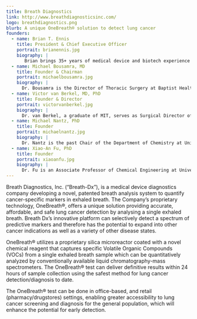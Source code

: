 ```yaml
---
title: Breath Diagnostics
link: http://www.breathdiagnosticsinc.com/
logo: breathdiagnostics.png
blurb: A unique OneBreath® solution to detect lung cancer
founders:
  - name: Brian T. Ennis
    title: President & Chief Executive Officer
    portrait: brianennis.jpg
    biography: |
       Brian brings 35+ years of medical device and biotech experience to his role as the President & CEO at Breath Diagnostics.  His pedigree reflects an upward progression within several large medical device companies including C.R. Bard, Stryker, Wright Medical, and Empi.  He also served as the President & CEO of Etex Corporation.  Brian has extensive international and domestic experience in diverse market segments including, bone-regeneration biomaterials, orthopaedic implants, pain management, capital equipment, endoscopy, and high-volume case good disposals.
  - name: Michael Bousamra, MD
    title: Founder & Chairman
    portrait: michaelbousamra.jpg
    biography: |
      Dr. Bousamra is the Director of Thoracic Surgery at Baptist Health Floyd.  He is a graduate of University of Michigan Medical School and a member of the American Association for Thoracic Surgery.  He has authored over 50 peer-reviewed publications and holds several patents on methods to detect cancer.
  - name: Victor van Berkel, MD, PhD
    title: Founder & Director
    portrait: victorvanberkel.jpg
    biography: |
      Dr. van Berkel, a graduate of MIT, serves as Surgical Director of Lung Transplant at Jewish Hospital, Louisville, KY.  The majority of his clinical practice involves the treatment of lung cancer, and his recent research is focused on novel mechanisms for screening at-risk populations for lung cancer.
  - name: Michael Nantz, PhD
    title: Founder
    portrait: michaelnantz.jpg
    biography: |
      Dr. Nantz is the past Chair of the Department of Chemistry at University of Louisville.  He has authored more than 130 peer-reviewed scientific publications and is Inventor on 17 issued US patents.  He has authored two chemistry textbooks that have been internationally adopted at more than 200 universities.  He also has co-founded 3 startup companies and currently serves on the Board of Directors for two of these companies.
  - name: Xiao-An Fu, PhD
    title: Founder
    portrait: xiaoanfu.jpg
    biography: |
      Dr. Fu is an Associate Professor of Chemical Engineering at University of Louisville.  His research program created the silicon microreactor technology used by Breath-Dx for analysis of trace volatile organic compounds in exhaled breath.  Dr. Fu has authored more than 80 peer-reviewed publications and is Inventor on 6 patents.
---
```


Breath Diagnostics, Inc. (“Breath-Dx”), is a medical device diagnostics company developing a novel, patented breath analysis system to quantify cancer-specific markers in exhaled breath. The Company’s proprietary technology, OneBreath®, offers a unique solution providing accurate, affordable, and safe lung cancer detection by analysing a single exhaled breath. Breath Dx’s innovative platform can selectively detect a spectrum of predictive markers and therefore has the potential to expand into other cancer indications as well as a variety of other disease states.

OneBreath® utilizes a proprietary silica microreactor coated with a novel chemical reagent that captures specific Volatile Organic Compounds (VOCs) from a single exhaled breath sample which can be quantitatively analyzed by conventionally available liquid chromatography-mass spectrometers. The OneBreath® test can deliver definitive results within 24 hours of sample collection using the safest method for lung cancer detection/diagnosis to date.

The OneBreath® test can be done in office-based, and retail (pharmacy/drugstores) settings, enabling greater accessibility to lung cancer screening and diagnosis for the general population, which will enhance the potential for early detection.
